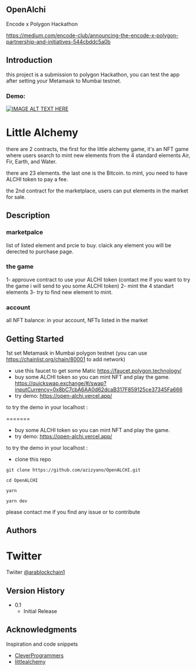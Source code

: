 ## OpenAlchi 

Encode x Polygon Hackathon 

https://medium.com/encode-club/announcing-the-encode-x-polygon-partnership-and-initiatives-544cbddc5a0b

## Introduction

this project is a submission to polygon Hackathon, you can test the app after setting your Metamask to Mumbai testnet. 

### Demo: 

[![IMAGE ALT TEXT HERE](https://img.youtube.com/vi/A-5i950k3kQ/0.jpg)](https://www.youtube.com/watch?v=A-5i950k3kQ)


# Little Alchemy


there are 2 contracts, the first for the little alchemy game, it's an NFT game where users search to mint new elements
from the 4 standard elements Air, Fir, Earth, and Water.

there are 23 elements. the last one is the Bitcoin.
to mint, you need to have ALCHI token to pay a fee.

the 2nd contract for the marketplace, users can put elements in the market for sale. 

## Description

### marketpalce
list of listed element and prcie to buy. claick any element you will be derected to purchase page.

### the game
1- approuve contract to use your ALCHI token (contact me if you want to try the game i will send to you some ALCHI token)
2- mint the 4 standart elements
3- try to find new element to mint.

### account
all NFT balance: in your account, NFTs listed in the market

## Getting Started

1st set Metamask in Mumbai polygon testnet (you can use https://chainlist.org/chain/80001 to add network)

- use this faucet to get some Matic https://faucet.polygon.technology/
- buy some ALCHI token so you can mint NFT and play the game. https://quickswap.exchange/#/swap?inputCurrency=0x8bC7cbA6AA0d62dcaB317F859125ce37345Fa666
- try demo: https://open-alchi.vercel.app/

to try the demo in your localhost :

=======
- buy some ALCHI token so you can mint NFT and play the game.
- try demo: https://open-alchi.vercel.app/

to try the demo in your localhost :
- clone this repo 

```
git clone https://github.com/azizyano/OpenALCHI.git

cd OpenALCHI 

yarn

yarn dev

```

please contact me if you find any issue or to contribute 

## Authors

Twitter
=======
Twiiter
[@arablockchain1](https://twitter.com/arablockchain1)

## Version History

* 0.1
    * Initial Release


## Acknowledgments

Inspiration and  code snippets 
* [CleverProgrammers](https://github.com/CleverProgrammers/opensea-blockchain-youtube)
* [littlealchemy](https://littlealchemy.com/)
